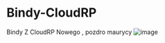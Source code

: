 # Bindy-CloudRP
Bindy Z CloudRP Nowego , pozdro maurycy
![image](https://github.com/vowki21/Bindy-CloudRP/assets/82149092/5008d3d2-1db8-4e11-ab48-490b7876d75c)
